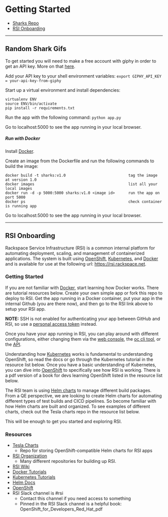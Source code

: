 # Getting Started
- [Sharks Repo](#random-shark-gifs)
- [RSI Onboarding](#rsi-onboarding)

***

## Random Shark Gifs
To get started you will need to make a free account with giphy in order to get an API key. More on that [here](https://developers.giphy.com/docs/).

Add your API key to your shell environment variables: 
`export GIPHY_API_KEY = your-api-key-from-giphy`

Start up a virtual environment and install dependencies:
```
virtualenv ENV
source ENV/bin/activate
pip install -r requirements.txt
```

Run the app with the following command:
`python app.py`

Go to localhost:5000 to see the app running in your local browser.

##### Run with Docker
Install [Docker](https://docs.docker.com/engine/installation/).

Create an image from the Dockerfile and run the following commands to build the image:
```
docker build -t sharks:v1.0                            tag the image at version 1.0
docker images                                          list all your local images
docker run -d -p 5000:5000 sharks:v1.0 <image id>      run the app on port 5000
docker ps                                              check container is running app
```

Go to localhost:5000 to see the app running in your local browser.

***

## RSI Onboarding
Rackspace Service Infrastructure (RSI) is a common internal platform for automating deployment, scaling, and management of containerized applications. The system is built using [OpenShift](https://docs.openshift.org/latest/welcome/index.html), [Kubernetes](https://kubernetes.io/docs/home/), and [Docker](https://docs.docker.com/) and is available for use at the following url: https://rsi.rackspace.net.

### Getting Started
If you are not familiar with [Docker](https://docs.docker.com/), start learning how Docker works. There are tutorial resources below. Create your own simple app or fork this repo to deploy to RSI. Get the app running in a Docker container, put your app in the internal Github (you are there now), and then go to the RSI link above to setup your RSI app.

**NOTE:** SSH is not enabled for authenticating your app between GitHub and RSI, so use a [personal access token](https://github.com/blog/1509-personal-api-tokens) instead.

Once you have your app running in RSI, you can play around with different configurations, either changing them via the [web console](https://docs.openshift.org/latest/getting_started/developers_console.html#getting-started-developers-console), the [oc cli tool](https://docs.openshift.org/latest/getting_started/developers_cli.html), or the [API](https://docs.openshift.org/latest/rest_api/index.html).

Understanding how [Kubernetes](https://github.com/kubernetes) works is fundamental to understanding OpenShift, so read the docs or go through the Kubernetes tutorial in the resource list below. Once you have a basic understanding of Kubernetes, you can dive into [OpenShift](https://docs.openshift.org/latest/getting_started/index.html) to specifically see how RSI is working. There is a pdf version of a book for devs learning OpenShift listed in the resource list below.

The RSI team is using [Helm charts](https://docs.helm.sh/developing_charts/) to manage different build packages. From a QE perspective, we are looking to create Helm charts for automating different types of test builds and CICD pipelines. So become familiar with how Helm charts are built and organized. To see examples of different charts, check out the Tesla charts repo in the resource list below.

This will be enough to get you started and exploring RSI.

### Resources
- [Tesla Charts](https://github.rackspace.com/tesla/charts)
    + Repo for storing OpenShift-compatible Helm charts for RSI apps
- [RSI Organization](https://github.rackspace.com/rsi)
    + Many different repositories for building up RSI.
- [RSI Wiki](https://one.rackspace.com/pages/viewpage.action?title=RSI&spaceKey=SRE)
- [Docker Tutorials](https://www.youtube.com/playlist?list=PLkA60AVN3hh_6cAz8TUGtkYbJSL2bdZ4h)
- [Kubernetes Tutorials](https://kubernetes.io/docs/tutorials/kubernetes-basics/)
- [Helm Docs](https://docs.helm.sh/using_helm/#quickstart-guide)
- [OpenShift](https://docs.openshift.org/latest/getting_started/index.html)
- RSI Slack channel is #rsi
    + Contact this channel if you need access to something
    + Pinned in the RSI Slack channel is a helpful book: OpenShift_for_Developers_Red_Hat_pdf
